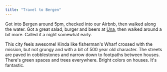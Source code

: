 ```yaml
---
title: "Travel to Bergen"
---
```


Got into Bergen around 5pm, checked into our Airbnb, then walked along the water. Got a great salad, burger and beers at [Una](http://unabryggen.no/), then walked around a bit more. Called it a night somewhat early.

This city feels awesome! Kinda like fisherman's Wharf crossed with the mission, but not grungy and with a bit of 500 year old character. The streets are paved in cobblestones and narrow down to footpaths between houses. There's green spaces and trees everywhere. Bright colors on houses. It's fantastic.